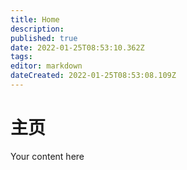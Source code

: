 ```yaml
---
title: Home
description: 
published: true
date: 2022-01-25T08:53:10.362Z
tags: 
editor: markdown
dateCreated: 2022-01-25T08:53:08.109Z
---
```


# 主页
Your content here